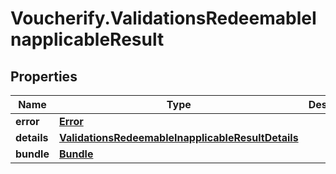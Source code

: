 # Voucherify.ValidationsRedeemableInapplicableResult

## Properties

Name | Type | Description | Notes
------------ | ------------- | ------------- | -------------
**error** | [**Error**](Error.md) |  | [optional] 
**details** | [**ValidationsRedeemableInapplicableResultDetails**](ValidationsRedeemableInapplicableResultDetails.md) |  | [optional] 
**bundle** | [**Bundle**](Bundle.md) |  | [optional] 


